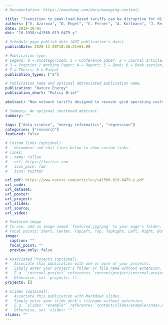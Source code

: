 ```yaml
---
# Documentation: https://wowchemy.com/docs/managing-content/

title: "Transition to peak-load-based tariffs can be disruptive for different groups of consumers"
authors: ["V. Azarova", "D. Engel", "C. Ferner", "A. Kollmann", "J. Reichl"]
date: 2019-10-01
doi: "10.1038/s41560-019-0479-y"

# Schedule page publish date (NOT publication's date).
publishDate: 2020-11-20T18:56:21+01:00

# Publication type.
# Legend: 0 = Uncategorized; 1 = Conference paper; 2 = Journal article;
# 3 = Preprint / Working Paper; 4 = Report; 5 = Book; 6 = Book section;
# 7 = Thesis; 8 = Patent
publication_types: ["2"]

# Publication name and optional abbreviated publication name.
publication: "Nature Energy"
publication_short: "Policy Brief"

abstract: "New network tariffs designed to recover grid operating costs can introduce up to a 500% increase in charges for some households. A transition from volumetric to peak-load-based tariffs will require targeted policy measures such as clear price signals, information about household electricity consumption and temporary compensation or mitigation mechanisms."

# Summary. An optional shortened abstract.
summary: ""

tags: ["data science", "energy informatics", "regression"]
categories: ["research"]
featured: false

# Custom links (optional).
#   Uncomment and edit lines below to show custom links.
# links:
# - name: Follow
#   url: https://twitter.com
#   icon_pack: fab
#   icon: twitter

url_pdf: https://www.nature.com/articles/s41560-019-0479-y.pdf
url_code:
url_dataset:
url_poster:
url_project:
url_slides:
url_source:
url_video:

# Featured image
# To use, add an image named `featured.jpg/png` to your page's folder. 
# Focal points: Smart, Center, TopLeft, Top, TopRight, Left, Right, BottomLeft, Bottom, BottomRight.
image:
  caption: ""
  focal_point: ""
  preview_only: false

# Associated Projects (optional).
#   Associate this publication with one or more of your projects.
#   Simply enter your project's folder or file name without extension.
#   E.g. `internal-project` references `content/project/internal-project/index.md`.
#   Otherwise, set `projects: []`.
projects: []

# Slides (optional).
#   Associate this publication with Markdown slides.
#   Simply enter your slide deck's filename without extension.
#   E.g. `slides: "example"` references `content/slides/example/index.md`.
#   Otherwise, set `slides: ""`.
slides: ""
---
```

